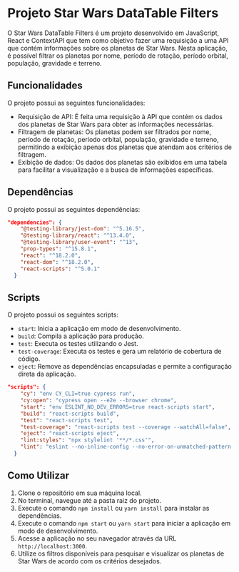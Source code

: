 # Projeto Star Wars DataTable Filters

O Star Wars DataTable Filters é um projeto desenvolvido em JavaScript, React e ContextAPI que tem como objetivo fazer uma requisição a uma API que contém informações sobre os planetas de Star Wars. Nesta aplicação, é possível filtrar os planetas por nome, período de rotação, período orbital, população, gravidade e terreno.

## Funcionalidades

O projeto possui as seguintes funcionalidades:

- Requisição de API: É feita uma requisição à API que contém os dados dos planetas de Star Wars para obter as informações necessárias.
- Filtragem de planetas: Os planetas podem ser filtrados por nome, período de rotação, período orbital, população, gravidade e terreno, permitindo a exibição apenas dos planetas que atendam aos critérios de filtragem.
- Exibição de dados: Os dados dos planetas são exibidos em uma tabela para facilitar a visualização e a busca de informações específicas.

## Dependências

O projeto possui as seguintes dependências:

```json
"dependencies": {
    "@testing-library/jest-dom": "^5.16.5",
    "@testing-library/react": "^13.4.0",
    "@testing-library/user-event": "^13",
    "prop-types": "^15.8.1",
    "react": "^18.2.0",
    "react-dom": "^18.2.0",
    "react-scripts": "^5.0.1"
  }
```

## Scripts

O projeto possui os seguintes scripts:

- `start`: Inicia a aplicação em modo de desenvolvimento.
- `build`: Compila a aplicação para produção.
- `test`: Executa os testes utilizando o Jest.
- `test-coverage`: Executa os testes e gera um relatório de cobertura de código.
- `eject`: Remove as dependências encapsuladas e permite a configuração direta da aplicação.

```json
"scripts": {
    "cy": "env CY_CLI=true cypress run",
    "cy:open": "cypress open --e2e --browser chrome",
    "start": "env ESLINT_NO_DEV_ERRORS=true react-scripts start",
    "build": "react-scripts build",
    "test": "react-scripts test",
    "test-coverage": "react-scripts test --coverage --watchAll=false",
    "eject": "react-scripts eject",
    "lint:styles": "npx stylelint '**/*.css'",
    "lint": "eslint --no-inline-config --no-error-on-unmatched-pattern -c .eslintrc.json . --ext .js,.jsx"
  }
```

## Como Utilizar

1. Clone o repositório em sua máquina local.
2. No terminal, navegue até a pasta raiz do projeto.
3. Execute o comando `npm install` ou `yarn install` para instalar as dependências.
4. Execute o comando `npm start` ou `yarn start` para iniciar a aplicação em modo de desenvolvimento.
5. Acesse a aplicação no seu navegador através da URL `http://localhost:3000`.
6. Utilize os filtros disponíveis para pesquisar e visualizar os planetas de Star Wars de acordo com os critérios desejados.
